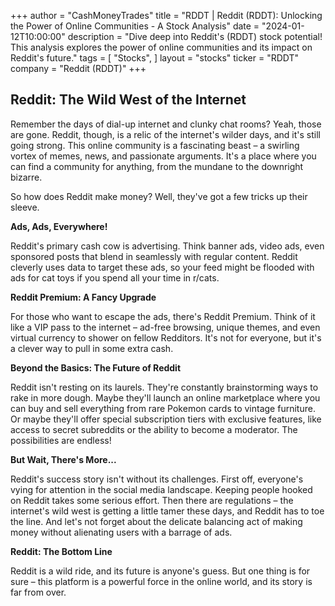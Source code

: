 +++
author = "CashMoneyTrades"
title = "RDDT |  Reddit (RDDT):  Unlocking the Power of Online Communities - A Stock Analysis"
date = "2024-01-12T10:00:00"
description = "Dive deep into Reddit's (RDDT) stock potential! This analysis explores the power of online communities and its impact on Reddit's future."
tags = [
"Stocks",
]
layout = "stocks"
ticker = "RDDT"
company = "Reddit (RDDT)"
+++
        


## Reddit: The Wild West of the Internet 

Remember the days of dial-up internet and clunky chat rooms?  Yeah, those are gone.  Reddit, though, is a relic of the internet's wilder days, and it's still going strong.  This online community is a fascinating beast – a swirling vortex of memes, news, and passionate arguments.  It's a place where you can find a community for anything, from the mundane to the downright bizarre.

So how does Reddit make money?  Well, they've got a few tricks up their sleeve. 

**Ads, Ads, Everywhere!**

Reddit's primary cash cow is advertising.  Think banner ads, video ads, even sponsored posts that blend in seamlessly with regular content.  Reddit cleverly uses data to target these ads, so your feed might be flooded with ads for cat toys if you spend all your time in r/cats. 

**Reddit Premium: A Fancy Upgrade**

For those who want to escape the ads, there's Reddit Premium.  Think of it like a VIP pass to the internet – ad-free browsing, unique themes, and even virtual currency to shower on fellow Redditors.  It's not for everyone, but it's a clever way to pull in some extra cash.

**Beyond the Basics: The Future of Reddit**

Reddit isn't resting on its laurels.  They're constantly brainstorming ways to rake in more dough.  Maybe they'll launch an online marketplace where you can buy and sell everything from rare Pokemon cards to vintage furniture.  Or maybe they'll offer special subscription tiers with exclusive features, like access to secret subreddits or the ability to become a moderator.  The possibilities are endless!

**But Wait, There's More...**

Reddit's success story isn't without its challenges.  First off, everyone's vying for attention in the social media landscape.  Keeping people hooked on Reddit takes some serious effort.  Then there are regulations – the internet's wild west is getting a little tamer these days, and Reddit has to toe the line.  And let's not forget about the delicate balancing act of making money without alienating users with a barrage of ads. 

**Reddit: The Bottom Line**

Reddit is a wild ride, and its future is anyone's guess.  But one thing is for sure – this platform is a powerful force in the online world, and its story is far from over. 

        
